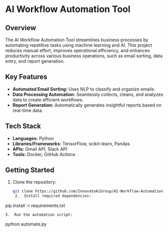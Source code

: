 # AI Workflow Automation Tool

## Overview
The AI Workflow Automation Tool streamlines business processes by automating repetitive tasks using machine learning and AI. This project reduces manual effort, improves operational efficiency, and enhances productivity across various business operations, such as email sorting, data entry, and report generation.

## Key Features
- **Automated Email Sorting:** Uses NLP to classify and organize emails.
- **Data Processing Automation:** Seamlessly collects, cleans, and analyzes data to create efficient workflows.
- **Report Generation:** Automatically generates insightful reports based on real-time data.

## Tech Stack
- **Languages:** Python
- **Libraries/Frameworks:** TensorFlow, scikit-learn, Pandas
- **APIs:** Gmail API, Slack API
- **Tools:** Docker, GitHub Actions

## Getting Started
1. Clone the repository:
   ```bash
   git clone https://github.com/InnovateAiGroup/AI-Workflow-Automation.git
	2.	Install required dependencies:

pip install -r requirements.txt


	3.	Run the automation script:

python automate.py
